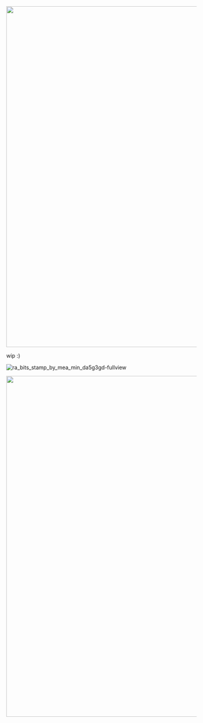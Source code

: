 
<img src='https://github.com/crunchypeanutt/crunchypeanutt/assets/168962615/889f5f53-0ae3-4ccb-9ac2-5278744022f4' width="900">

wip :)

![ra_bits_stamp_by_mea_min_da5g3gd-fullview](https://github.com/crunchypeanutt/crunchypeanutt/assets/168962615/075ba115-0a65-4a77-9837-6f4216f73223)


<img src='https://github.com/crunchypeanutt/crunchypeanutt/assets/168962615/889f5f53-0ae3-4ccb-9ac2-5278744022f4' width="900">

<!--
**crunchypeanutt/crunchypeanutt** is a ✨ _special_ ✨ repository because its `README.md` (this file) appears on your GitHub profile.

Here are some ideas to get you started:

- 🔭 I’m currently working on ...
- 🌱 I’m currently learning ...
- 👯 I’m looking to collaborate on ...
- 🤔 I’m looking for help with ...
- 💬 Ask me about ...
- 📫 How to reach me: ...
- 😄 Pronouns: ...
- ⚡ Fun fact: ...
-->
